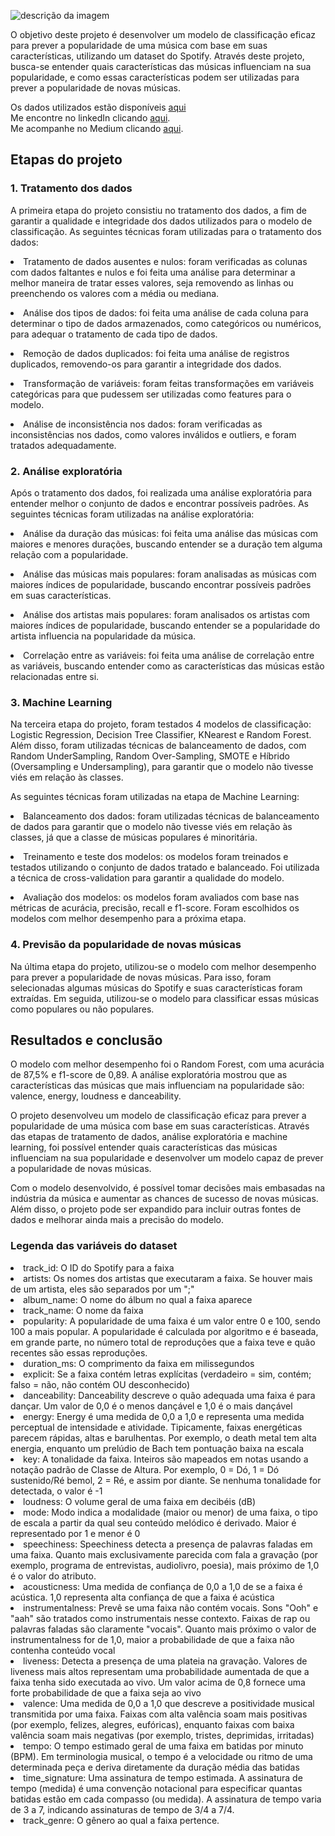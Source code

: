 ![descrição da imagem](https://i.ibb.co/jhn8vyd/Data-Science-1.jpg)

O objetivo deste projeto é desenvolver um modelo de classificação eficaz para prever a popularidade de uma música com base em suas características, utilizando um dataset do Spotify. Através deste projeto, busca-se entender quais características das músicas influenciam na sua popularidade, e como essas características podem ser utilizadas para prever a popularidade de novas músicas.</p>

Os dados utilizados estão disponíveis <a href="https://raw.githubusercontent.com/letpires/7DaysOfCodeSpotifyML/main/dataset.csv">aqui</a></br>
Me encontre no linkedIn clicando <a href="https://www.linkedin.com/in/edersonliver/">aqui</a>.</br>
Me acompanhe no Medium clicando <a href="https://medium.com/@edersonoliveira">aqui</a>.


<h2>Etapas do projeto</h2>
<h3>1. Tratamento dos dados</h3>
A primeira etapa do projeto consistiu no tratamento dos dados, a fim de garantir a qualidade e integridade dos dados utilizados para o modelo de classificação. As seguintes técnicas foram utilizadas para o tratamento dos dados:</p>

<li>Tratamento de dados ausentes e nulos: foram verificadas as colunas com dados faltantes e nulos e foi feita uma análise para determinar a melhor maneira de tratar esses valores, seja removendo as linhas ou preenchendo os valores com a média ou mediana.</p>

<li>Análise dos tipos de dados: foi feita uma análise de cada coluna para determinar o tipo de dados armazenados, como categóricos ou numéricos, para adequar o tratamento de cada tipo de dados.</p>

<li>Remoção de dados duplicados: foi feita uma análise de registros duplicados, removendo-os para garantir a integridade dos dados.</p>

<li>Transformação de variáveis: foram feitas transformações em variáveis categóricas para que pudessem ser utilizadas como features para o modelo.</p>

<li>Análise de inconsistência nos dados: foram verificadas as inconsistências nos dados, como valores inválidos e outliers, e foram tratados adequadamente.</p>

<h3>2. Análise exploratória</h3>
Após o tratamento dos dados, foi realizada uma análise exploratória para entender melhor o conjunto de dados e encontrar possíveis padrões. As seguintes técnicas foram utilizadas na análise exploratória:</p>

<li>Análise da duração das músicas: foi feita uma análise das músicas com maiores e menores durações, buscando entender se a duração tem alguma relação com a popularidade.</p>

<li>Análise das músicas mais populares: foram analisadas as músicas com maiores índices de popularidade, buscando encontrar possíveis padrões em suas características.</p>

<li>Análise dos artistas mais populares: foram analisados os artistas com maiores índices de popularidade, buscando entender se a popularidade do artista influencia na popularidade da música.</p>

<li>Correlação entre as variáveis: foi feita uma análise de correlação entre as variáveis, buscando entender como as características das músicas estão relacionadas entre si.</p>

<h3>3. Machine Learning</h3>
Na terceira etapa do projeto, foram testados 4 modelos de classificação: Logistic Regression, Decision Tree Classifier, KNearest e Random Forest. Além disso, foram utilizadas técnicas de balanceamento de dados, com Random UnderSampling, Random Over-Sampling, SMOTE e Híbrido (Oversampling e Undersampling), para garantir que o modelo não tivesse viés em relação às classes.</p>

As seguintes técnicas foram utilizadas na etapa de Machine Learning:</p>

<li>Balanceamento dos dados: foram utilizadas técnicas de balanceamento de dados para garantir que o modelo não tivesse viés em relação às classes, já que a classe de músicas populares é minoritária.</p>

<li>Treinamento e teste dos modelos: os modelos foram treinados e testados utilizando o conjunto de dados tratado e balanceado. Foi utilizada a técnica de cross-validation para garantir a qualidade do modelo.</p>

<li>Avaliação dos modelos: os modelos foram avaliados com base nas métricas de acurácia, precisão, recall e f1-score. Foram escolhidos os modelos com melhor desempenho para a próxima etapa.</p>

<h3>4. Previsão da popularidade de novas músicas</h3>
Na última etapa do projeto, utilizou-se o modelo com melhor desempenho para prever a popularidade de novas músicas. Para isso, foram selecionadas algumas músicas do Spotify e suas características foram extraídas. Em seguida, utilizou-se o modelo para classificar essas músicas como populares ou não populares.</p>

<h2>Resultados e conclusão</h2>
O modelo com melhor desempenho foi o Random Forest, com uma acurácia de 87,5% e f1-score de 0,89. A análise exploratória mostrou que as características das músicas que mais influenciam na popularidade são: valence, energy, loudness e danceability.</p>

O projeto desenvolveu um modelo de classificação eficaz para prever a popularidade de uma música com base em suas características. Através das etapas de tratamento de dados, análise exploratória e machine learning, foi possível entender quais características das músicas influenciam na sua popularidade e desenvolver um modelo capaz de prever a popularidade de novas músicas.</p>

Com o modelo desenvolvido, é possível tomar decisões mais embasadas na indústria da música e aumentar as chances de sucesso de novas músicas. Além disso, o projeto pode ser expandido para incluir outras fontes de dados e melhorar ainda mais a precisão do modelo.</p>



<h3>Legenda das variáveis do dataset</h3>

<li>track_id: O ID do Spotify para a faixa</li>

<li>artists: Os nomes dos artistas que executaram a faixa. Se houver mais de um artista, eles são separados por um ";"</li>

<li>album_name: O nome do álbum no qual a faixa aparece</li>

<li>track_name: O nome da faixa</li>

<li>popularity: A popularidade de uma faixa é um valor entre 0 e 100, sendo 100 a mais popular. A popularidade é calculada por algoritmo e é baseada, em grande parte, no número total de reproduções que a faixa teve e quão recentes são essas reproduções. </li>

<li>duration_ms: O comprimento da faixa em milissegundos</li>
  
<li>explicit: Se a faixa contém letras explícitas (verdadeiro = sim, contém; falso = não, não contém OU desconhecido)</li>
  
<li>danceability: Danceability descreve o quão adequada uma faixa é para dançar. Um valor de 0,0 é o menos dançável e 1,0 é o mais dançável</li>
  
<li>energy: Energy é uma medida de 0,0 a 1,0 e representa uma medida perceptual de intensidade e atividade. Tipicamente, faixas energéticas parecem rápidas, altas e barulhentas. Por exemplo, o death metal tem alta energia, enquanto um prelúdio de Bach tem pontuação baixa na escala</li>
  
<li>key: A tonalidade da faixa. Inteiros são mapeados em notas usando a notação padrão de Classe de Altura. Por exemplo, 0 = Dó, 1 = Dó sustenido/Ré bemol, 2 = Ré, e assim por diante. Se nenhuma tonalidade for detectada, o valor é -1</li>
  
<li>loudness: O volume geral de uma faixa em decibéis (dB)</li>
  
<li>mode: Modo indica a modalidade (maior ou menor) de uma faixa, o tipo de escala a partir da qual seu conteúdo melódico é derivado. Maior é representado por 1 e menor é 0</li>
  
<li>speechiness: Speechiness detecta a presença de palavras faladas em uma faixa. Quanto mais exclusivamente parecida com fala a gravação (por exemplo, programa de entrevistas, audiolivro, poesia), mais próximo de 1,0 é o valor do atributo.</li>
  
<li>acousticness: Uma medida de confiança de 0,0 a 1,0 de se a faixa é acústica. 1,0 representa alta confiança de que a faixa é acústica</li>
  
<li>instrumentalness: Prevê se uma faixa não contém vocais. Sons "Ooh" e "aah" são tratados como instrumentais nesse contexto. Faixas de rap ou palavras faladas são claramente "vocais". Quanto mais próximo o valor de instrumentalness for de 1,0, maior a probabilidade de que a faixa não contenha conteúdo vocal</li>
  
<li>liveness: Detecta a presença de uma plateia na gravação. Valores de liveness mais altos representam uma probabilidade aumentada de que a faixa tenha sido executada ao vivo. Um valor acima de 0,8 fornece uma forte probabilidade de que a faixa seja ao vivo</li>
  
<li>valence: Uma medida de 0,0 a 1,0 que descreve a positividade musical transmitida por uma faixa. Faixas com alta valência soam mais positivas (por exemplo, felizes, alegres, eufóricas), enquanto faixas com baixa valência soam mais negativas (por exemplo, tristes, deprimidas, irritadas)</li>
  
<li>tempo: O tempo estimado geral de uma faixa em batidas por minuto (BPM). Em terminologia musical, o tempo é a velocidade ou ritmo de uma determinada peça e deriva diretamente da duração média das batidas</li>
  
<li>time_signature: Uma assinatura de tempo estimada. A assinatura de tempo (medida) é uma convenção notacional para especificar quantas batidas estão em cada compasso (ou medida). A assinatura de tempo varia de 3 a 7, indicando assinaturas de tempo de 3/4 a 7/4.
  
<li>track_genre: O gênero ao qual a faixa pertence.</li>
